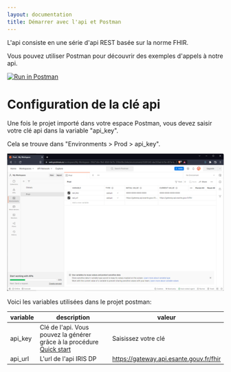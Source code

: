 ```yaml
---
layout: documentation
title: Démarrer avec l'api et Postman
---
```


L'api consiste en une série d'api REST basée sur la norme FHIR.

Vous pouvez utiliser Postman pour découvrir des exemples d'appels à notre api.

[![Run in Postman](https://run.pstmn.io/button.svg)](https://app.getpostman.com/run-collection/8078261-a496d05a-e735-4211-9844-31b45ba5e6dd?action=collection%2Ffork&collection-url=entityId%3D8078261-a496d05a-e735-4211-9844-31b45ba5e6dd%26entityType%3Dcollection%26workspaceId%3D0376a555-c1a8-4912-9cb4-4945375d85e8#?env%5BProd%5D=W3sia2V5IjoiYXBpX2tleSIsInZhbHVlIjoiWFhYWC1YWFhYLVhYWFgtWFhYWCIsImVuYWJsZWQiOnRydWUsInR5cGUiOiJkZWZhdWx0Iiwic2Vzc2lvblZhbHVlIjoiWFhYWC1YWFhYLVhYWFgtWFhYWCIsInNlc3Npb25JbmRleCI6MH0seyJrZXkiOiJhcGlfdXJsIiwidmFsdWUiOiJodHRwczovL2dhdGV3YXkuYXBpLmVzYW50ZS5nb3V2LmZyL2ZoaXIiLCJlbmFibGVkIjp0cnVlLCJ0eXBlIjoiZGVmYXVsdCIsInNlc3Npb25WYWx1ZSI6Imh0dHBzOi8vZ2F0ZXdheS5hcGkuZXNhbnRlLmdvdXYuZnIvZmhpciIsInNlc3Npb25JbmRleCI6MX1d)


# Configuration de la clé api

Une fois le projet importé dans votre espace Postman, vous devez saisir votre clé api dans la variable "api_key".

Cela se trouve dans "Environments > Prod > api_key".

![img.png](postman-config.png)


Voici les variables utilisées dans le projet postman: 

| variable | description                                                                                                                                      | valeur                                |
|----------|--------------------------------------------------------------------------------------------------------------------------------------------------|---------------------------------------|
|  api_key        | Clé de l'api. Vous pouvez la générer grâce à la procédure [Quick start](/annuaire-sante-fhir-documentation/pages/quick-start/readme)      | Saisissez votre clé                   |
|  api_url        | L'url de l'api IRIS DP                                                                                                                    | https://gateway.api.esante.gouv.fr/fhir |
